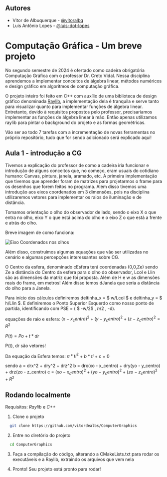 ## Autores

- Vitor de Albuquerque - [@vitoralbq](https://www.github.com/vitoralbq)
- Luis Antônio Lopes - [@luis-dot-lopes](https://www.github.com/luis-dot-lopes)


# Computação Gráfica - Um breve projeto

No segundo semestre de 2024 é ofertado como cadeira obrigatória Computação Gráfica com o professor Dr. Creto Vidal. Nessa disciplina aprendemos a implementar conceitos de álgebra linear, métodos numéricos e design gráfico em algoritmos de computação gráfica.

O projeto inteiro foi feito em C++ com auxílio de uma biblioteca de design gráfico denominada [Raylib](https://www.raylib.com), a implementação dela é tranquila e serve tanto para visualizar quanto para implementar funções de álgebra linear. Entretanto, devido à requisitos propostos pelo professor, precisaríamos implementar as funções de álgebra linear à mão. Então apenas utilizamos raylib para pintar o background do projeto e as formas geométricas.

Vão ser ao todo 7 tarefas com a incrementação de novas ferramentas no próprio repositório, tudo que for sendo adicionado será explicado aqui!

## Aula 1 - introdução a CG

 Tivemos a explicação do professor de como a cadeira iria funcionar e introdução de alguns conceitos que, no começo, eram usuais do cotidiano humano: Canvas, pintura, janela, aramado, etc. A primeira implementação que tivemos que aprender foram de matrizes para projetarmos o frame para os desenhos que forem feitos no programa.
Além disso tivemos uma introdução aos eixos coordenados em 3 dimensões, pois na disciplina utilizaremos vetores para implementar os raios de iluminação e de distância. 

Tomamos orientação o olho do observador de lado, sendo o eixo X o que entra no olho, eixo Y o que está acima do olho e o eixo Z o que está a frente e atrás do olho.

Breve imagem de como funciona:


![Eixo Coordenados nos olhos](https://lh3.googleusercontent.com/pw/AP1GczNHu23zcwkk2Jkhdx_4BHyKi4BxKXt1nqfTmTv11qCAnOqxrNHKXh14lzl_2dnwtO8_T3gkYOAXTSCq2FrdAV90tP1rklFyvUkOlPtnt3-DqudSK0vnZr3ov83WsS3_cjoIDP9J8vm7hj_4QkHAMhAk=w799-h793-s-no-gm?authuser=0)


Além disso, construímos algumas equações que vão ser utilizadas no cenário e algumas percepções interessantes sobre CG.

O Centro da esfera, denominado cEsfera terá coordenadas (0,0,Ze) sendo Ze a distância do Centro da esfera para o olho do observador, Lcol e Llin são as dimensões da matriz que foi proposta. Além de H e w as dimensões reais do frame, em metros! Além disso temos dJanela que seria a distância do olho para a Janela.

Para início dos cálculos definiremos deltinha_x = $ w/Lcol $ e deltinha_y = $ h/Llin $. E definiremos o Ponto Superior Esquerdo como nosso ponto de partida, identificando com PSE = ( $ -w/2$ , $h/2$ , -d).

equações de raio e esfera:
$(x-x_centro)^2 + (y - y_centro)^2 + (z - z_centro)^2 = R^2$

$P(t) = Po + t * dr$

P(t), dr são vetores!

Da equação da Esfera temos: $a*ti^2$ + $b*ti$ + c = 0

sendo a = drx^2 + dry^2 + drz^2
b = drx(xo - x_centro) + dry(yo - y_centro) + drz(zo - z_centro) 
c = $(xo-x_centro)^2 + (yo-y_centro)^2 + (zo - z_centro)^2 + R^2$

## Rodando localmente
Requisitos: *Raylib* e *C++*

1) Clone o projeto

```bash
  git clone https://github.com/vitordealbs/ComputerGraphics
```

2) Entre no diretório do projeto

```bash
  cd ComputerGraphics
```
3) Faça a compilação do código, alterando a CMakeLists.txt para rodar os executáveis e a Raylib, extraindo os arquivos que vem nela

4) Pronto! Seu projeto está pronto para rodar!
